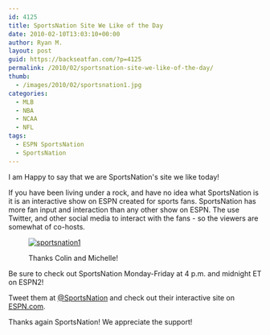 ```yaml
---
id: 4125
title: SportsNation Site We Like of the Day
date: 2010-02-10T13:03:10+00:00
author: Ryan M.
layout: post
guid: https://backseatfan.com/?p=4125
permalink: /2010/02/sportsnation-site-we-like-of-the-day/
thumb:
  - /images/2010/02/sportsnation1.jpg
categories:
  - MLB
  - NBA
  - NCAA
  - NFL
tags:
  - ESPN SportsNation
  - SportsNation
---
```


<div class="entry">
  <p>
    I am Happy to say that we are SportsNation's site we like today!
  </p>

  <p>
    If you have been living under a rock, and have no idea what SportsNation is it is an interactive show on ESPN created for sports fans. SportsNation has more fan input and interaction than any other show on ESPN. The use Twitter, and other social media to interact with the fans - so the viewers are somewhat of co-hosts.
  </p><figure id="attachment_4128" style="width: 576px" class="wp-caption alignnone">

  <a href="/images/2010/02/sportsnation1.jpg"><img class="size-full wp-image-4128 " title="sportsnation1" src="/images/2010/02/sportsnation1.jpg" alt="sportsnation1" width="576" height="324" srcset="/images/2010/02/sportsnation1.jpg 576w, /images/2010/02/sportsnation1-300x168.jpg 300w" sizes="(max-width: 576px) 100vw, 576px" /></a><figcaption class="wp-caption-text">Thanks Colin and Michelle!</figcaption></figure>

  <p>
    Be sure to check out SportsNation Monday-Friday at 4 p.m. and midnight ET on ESPN2!
  </p>

  <p>
    Tweet them at <a href="http://twitter.com/sportsnation">@SportsNation</a> and check out their interactive site on <a href="http://espn.go.com/sportsnation/">ESPN.com</a>.
  </p>

  <p>
    Thanks again SportsNation! We appreciate the support!
  </p>
</div>
